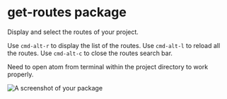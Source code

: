 # get-routes package

Display and select the routes of your project.

Use `cmd-alt-r` to display the list of the routes.
Use `cmd-alt-l` to reload all the routes.
Use `cmd-alt-c` to close the routes search bar.

Need to open atom from terminal within the project directory to work properly.

![A screenshot of your package](https://f.cloud.github.com/assets/69169/2290250/c35d867a-a017-11e3-86be-cd7c5bf3ff9b.gif)

